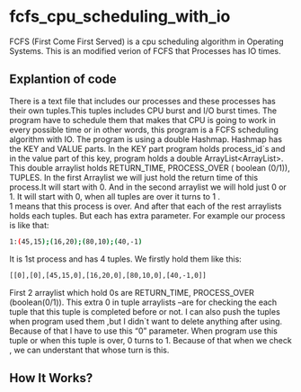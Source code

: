 # fcfs_cpu_scheduling_with_io
FCFS (First Come First Served) is a cpu scheduling algorithm in Operating Systems. This is an modified verion of FCFS that Processes has IO times.

## Explantion of code

There is a text file that includes our processes and these processes has their own tuples.This tuples includes CPU burst and I/O burst times. The program have to schedule them that makes that CPU is going to work in every possible time or in other words, this program is a FCFS scheduling algorithm with IO.
The program is using a double Hashmap. Hashmap has the KEY and VALUE parts. In the KEY part program holds process_id`s and in the value part of this key, program holds a double ArrayList<ArrayList<Integer>>. This double arraylist holds RETURN_TIME, PROCESS_OVER ( boolean (0/1)), TUPLES.
In the first Arraylist we will just hold the return time of this process.It will start with 0. And in the second arraylist we will hold just 0 or 1. It will start with 0, when all tuples are over it turns to 1 .   
1 means that this process is over. And after that each of the rest arraylists holds each tuples. But each has extra parameter. For example our process is like that: 

```bash
1:(45,15);(16,20);(80,10);(40,-1)
```

It is 1st process and has 4 tuples. We firstly hold them like this:

```bash
[[0],[0],[45,15,0],[16,20,0],[80,10,0],[40,-1,0]]
```
First 2 arraylist which hold 0s are RETURN_TIME, PROCESS_OVER (boolean(0/1)).  This extra 0 in tuple arraylists –are for checking the each tuple that this tuple is completed before or not. I can also push the tuples when program used them ,but I didn`t want to delete anything after using. Because of that I have to use this “0” parameter. When program use this tuple or when this tuple is over, 0 turns to 1. Because of that when we check , we can understant that whose turn is this.


## How It Works?
